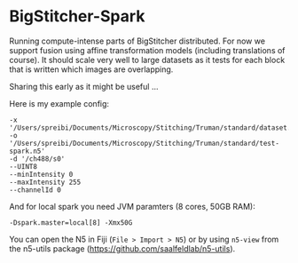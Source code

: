 # BigStitcher-Spark
Running compute-intense parts of BigStitcher distributed. For now we support fusion using affine transformation models (including translations of course). It should scale very well to large datasets as it tests for each block that is written which images are overlapping.

Sharing this early as it might be useful ...

Here is my example config:

```
-x '/Users/spreibi/Documents/Microscopy/Stitching/Truman/standard/dataset.xml'
-o '/Users/spreibi/Documents/Microscopy/Stitching/Truman/standard/test-spark.n5'
-d '/ch488/s0'
--UINT8
--minIntensity 0
--maxIntensity 255
--channelId 0
```

And for local spark you need JVM paramters (8 cores, 50GB RAM):

```
-Dspark.master=local[8] -Xmx50G
```

You can open the N5 in Fiji (`File > Import > N5`) or by using `n5-view` from the n5-utils package (https://github.com/saalfeldlab/n5-utils).
